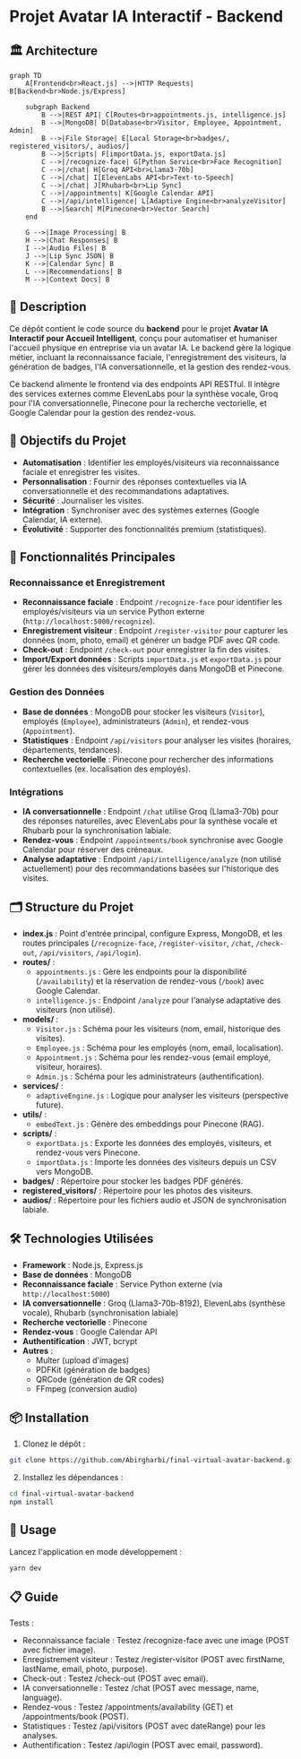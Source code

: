 # Projet Avatar IA Interactif - Backend

## 🏛️ Architecture

```mermaid
graph TD
    A[Frontend<br>React.js] -->|HTTP Requests| B[Backend<br>Node.js/Express]
    
    subgraph Backend
        B -->|REST API| C[Routes<br>appointments.js, intelligence.js]
        B -->|MongoDB| D[Database<br>Visitor, Employee, Appointment, Admin]
        B -->|File Storage| E[Local Storage<br>badges/, registered_visitors/, audios/]
        B -->|Scripts| F[importData.js, exportData.js]
        C -->|/recognize-face| G[Python Service<br>Face Recognition]
        C -->|/chat| H[Groq API<br>Llama3-70b]
        C -->|/chat| I[ElevenLabs API<br>Text-to-Speech]
        C -->|/chat| J[Rhubarb<br>Lip Sync]
        C -->|/appointments| K[Google Calendar API]
        C -->|/api/intelligence| L[Adaptive Engine<br>analyzeVisitor]
        B -->|Search| M[Pinecone<br>Vector Search]
    end
    
    G -->|Image Processing| B
    H -->|Chat Responses| B
    I -->|Audio Files| B
    J -->|Lip Sync JSON| B
    K -->|Calendar Sync| B
    L -->|Recommendations| B
    M -->|Context Docs| B
```

## 📖 Description

Ce dépôt contient le code source du **backend** pour le projet **Avatar IA Interactif pour Accueil Intelligent**, conçu pour automatiser et humaniser l'accueil physique en entreprise via un avatar IA. Le backend gère la logique métier, incluant la reconnaissance faciale, l'enregistrement des visiteurs, la génération de badges, l'IA conversationnelle, et la gestion des rendez-vous.

Ce backend alimente le frontend [](https://github.com/Abirgharbi/final-virtual-avatar-frontend) via des endpoints API RESTful. Il intègre des services externes comme ElevenLabs pour la synthèse vocale, Groq pour l'IA conversationnelle, Pinecone pour la recherche vectorielle, et Google Calendar pour la gestion des rendez-vous.

## 🎯 Objectifs du Projet

- **Automatisation** : Identifier les employés/visiteurs via reconnaissance faciale et enregistrer les visites.
- **Personnalisation** : Fournir des réponses contextuelles via IA conversationnelle et des recommandations adaptatives.
- **Sécurité** : Journaliser les visites.
- **Intégration** : Synchroniser avec des systèmes externes (Google Calendar, IA externe).
- **Évolutivité** : Supporter des fonctionnalités premium (statistiques).

## 🚀 Fonctionnalités Principales

### Reconnaissance et Enregistrement
- **Reconnaissance faciale** : Endpoint `/recognize-face` pour identifier les employés/visiteurs via un service Python externe (`http://localhost:5000/recognize`).
- **Enregistrement visiteur** : Endpoint `/register-visitor` pour capturer les données (nom, photo, email) et générer un badge PDF avec QR code.
- **Check-out** : Endpoint `/check-out` pour enregistrer la fin des visites.
- **Import/Export données** : Scripts `importData.js` et `exportData.js` pour gérer les données des visiteurs/employés dans MongoDB et Pinecone.

### Gestion des Données
- **Base de données** : MongoDB pour stocker les visiteurs (`Visitor`), employés (`Employee`), administrateurs (`Admin`), et rendez-vous (`Appointment`).
- **Statistiques** : Endpoint `/api/visitors` pour analyser les visites (horaires, départements, tendances).
- **Recherche vectorielle** : Pinecone pour rechercher des informations contextuelles (ex. localisation des employés).

### Intégrations
- **IA conversationnelle** : Endpoint `/chat` utilise Groq (Llama3-70b) pour des réponses naturelles, avec ElevenLabs pour la synthèse vocale et Rhubarb pour la synchronisation labiale.
- **Rendez-vous** : Endpoint `/appointments/book` synchronise avec Google Calendar pour réserver des créneaux.
- **Analyse adaptative** : Endpoint `/api/intelligence/analyze` (non utilisé actuellement) pour des recommandations basées sur l'historique des visites.

## 🗂️ Structure du Projet

- **index.js** : Point d'entrée principal, configure Express, MongoDB, et les routes principales (`/recognize-face`, `/register-visitor`, `/chat`, `/check-out`, `/api/visitors`, `/api/login`).
- **routes/** :
  - `appointments.js` : Gère les endpoints pour la disponibilité (`/availability`) et la réservation de rendez-vous (`/book`) avec Google Calendar.
  - `intelligence.js` : Endpoint `/analyze` pour l'analyse adaptative des visiteurs (non utilisé).
- **models/** :
  - `Visitor.js` : Schéma pour les visiteurs (nom, email, historique des visites).
  - `Employee.js` : Schéma pour les employés (nom, email, localisation).
  - `Appointment.js` : Schéma pour les rendez-vous (email employé, visiteur, horaires).
  - `Admin.js` : Schéma pour les administrateurs (authentification).
- **services/** :
  - `adaptiveEngine.js` : Logique pour analyser les visiteurs (perspective future).
- **utils/** :
  - `embedText.js` : Génère des embeddings pour Pinecone (RAG).
- **scripts/** :
  - `exportData.js` : Exporte les données des employés, visiteurs, et rendez-vous vers Pinecone.
  - `importData.js` : Importe les données des visiteurs depuis un CSV vers MongoDB.
- **badges/** : Répertoire pour stocker les badges PDF générés.
- **registered_visitors/** : Répertoire pour les photos des visiteurs.
- **audios/** : Répertoire pour les fichiers audio et JSON de synchronisation labiale.

## 🛠️ Technologies Utilisées

- **Framework** : Node.js, Express.js
- **Base de données** : MongoDB
- **Reconnaissance faciale** : Service Python externe (via `http://localhost:5000`)
- **IA conversationnelle** : Groq (Llama3-70b-8192), ElevenLabs (synthèse vocale), Rhubarb (synchronisation labiale)
- **Recherche vectorielle** : Pinecone
- **Rendez-vous** : Google Calendar API
- **Authentification** : JWT, bcrypt
- **Autres** :
  - Multer (upload d'images)
  - PDFKit (génération de badges)
  - QRCode (génération de QR codes)
  - FFmpeg (conversion audio)

## 📦 Installation

1. Clonez le dépôt :
```bash
git clone https://github.com/Abirgharbi/final-virtual-avatar-backend.git
```

2. Installez les dépendances :
```bash
cd final-virtual-avatar-backend
npm install
```

## 🚀 Usage 
Lancez l'application en mode développement :
```bash
yarn dev 
```

## 📋 Guide
Tests :
- Reconnaissance faciale : Testez /recognize-face avec une image (POST avec fichier image).
- Enregistrement visiteur : Testez /register-visitor (POST avec firstName, lastName, email, photo, purpose).
- Check-out : Testez /check-out (POST avec email).
- IA conversationnelle : Testez /chat (POST avec message, name, language).
- Rendez-vous : Testez /appointments/availability (GET) et /appointments/book (POST).
- Statistiques : Testez /api/visitors (POST avec dateRange) pour les analyses.
- Authentification : Testez /api/login (POST avec email, password).
